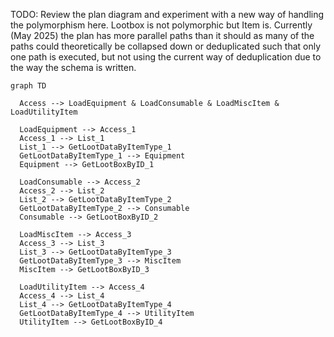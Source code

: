 TODO: Review the plan diagram and experiment with a new way of handling the
polymorphism here. Lootbox is not polymorphic but Item is. Currently (May 2025)
the plan has more parallel paths than it should as many of the paths could
theoretically be collapsed down or deduplicated such that only one path is
executed, but not using the current way of deduplication due to the way the
schema is written.

```mermaid
graph TD

  Access --> LoadEquipment & LoadConsumable & LoadMiscItem & LoadUtilityItem

  LoadEquipment --> Access_1
  Access_1 --> List_1
  List_1 --> GetLootDataByItemType_1
  GetLootDataByItemType_1 --> Equipment
  Equipment --> GetLootBoxByID_1

  LoadConsumable --> Access_2
  Access_2 --> List_2
  List_2 --> GetLootDataByItemType_2
  GetLootDataByItemType_2 --> Consumable
  Consumable --> GetLootBoxByID_2

  LoadMiscItem --> Access_3
  Access_3 --> List_3
  List_3 --> GetLootDataByItemType_3
  GetLootDataByItemType_3 --> MiscItem
  MiscItem --> GetLootBoxByID_3

  LoadUtilityItem --> Access_4
  Access_4 --> List_4
  List_4 --> GetLootDataByItemType_4
  GetLootDataByItemType_4 --> UtilityItem
  UtilityItem --> GetLootBoxByID_4
```
